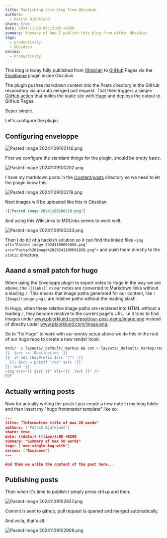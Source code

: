 ```yaml
---
title: Publishing this blog from Obsidian
authors:
  - Patrik Björklund
share: true
date: 2024-11-09 09:13:00 +0200
summary: Summary of how I publish this blog from within Obsidian
tags:
  - productivity
  - obsidian
series:
  - Productivity
---
```

This blog is today fully published from [Obsidian](https://obsidian.md/) to [GitHub](https://github.com/pbjorklund/pbjorklundblog) Pages via the [Enveloppe](https://github.com/Enveloppe/obsidian-enveloppe) plugin inside Obsidian.

The plugin pushes markdown content into the Posts directory in the GitHub respository via an auto merged pull request. That then triggers a simple [GitHub action](https://github.com/pbjorklund/pbjorklundblog/blob/master/.github/workflows/hugo.yml) that builds the static site with [Hugo](https://gohugo.io/) and deploys the output to GitHub Pages.

Super simple.

Let's configure the plugin.

## Configuring enveloppe

![Pasted image 20241109100146.png](Pasted%20image%2020241109100146.png)

First we configure the standard things for the plugin, should be pretty basic.


![Pasted image 20241109100202.png](Pasted%20image%2020241109100202.png)

I have my markdown posts in the [/content/posts](https://github.com/pbjorklund/pbjorklundblog/tree/master/content/posts) directory so we need to let the plugin know this.

![Pasted image 20241109100219.png](Pasted%20image%2020241109100219.png)

Next images will be uploaded like this in Obsidian.

```markdown
![[Pasted image 20241109100219.png]]
```

And using this WikiLinks to MDLinks seems to work well. 

![Pasted image 20241109100233.png](Pasted%20image%2020241109100233.png)

Then I do bit of a hackish solution so it can find the linked files `<img alt="Pasted image 20241109091858.png" src="Pasted%20image%2020241109091858.png">` and push them directly to the `static` directory.

## Aaand a small patch for hugo
When using the Enveloppe plugin to export notes to Hugo in the way we are above, the `[[links]]` in our notes are converted to Markdown links without a leading `/`. This means that image paths generated for our content, like `![Image](image.png)`, are relative paths without the leading slash. 

In Hugo, when these relative image paths are rendered into HTML without a leading `/`, they become relative to the current page's URL. I.e it tries to find images under www.pbjorklund.com/post/our-post-name/image.png instead of directly under www.pbjorklund.com/image.png. 

So to "fix Hugo" to work with our wonky setup above we do this in the root of our hugo repo to create a new render hook:

```bash
mkdir -p layouts/_default/_markup && cat > layouts/_default/_markup/render-image.html <<'EOF'
{{- $src := .Destination -}}
{{- if not (hasPrefix $src "/") -}}
  {{- $src = printf "/%s" $src -}}
{{- end -}}
<img src="{{ $src }}" alt="{{ .Text }}" />
EOF
```

## Actually writing posts

Now for actually writing the posts I just create a new note in my blog folder and then insert my "hugo frontmatter template" like so:

```json
---
title: "Informative title of max 20 words"
authors: ["Patrik Björklund"]
share: true 
date: {{date}} {{time}}:00 +0200
summary: "Summary of max 50 words"
tags: ['one-single-tag-with']
series: ['Business']
---

And then we write the content of the post here...
```

## Publishing posts

Then when it's time to publish I simply press ctrl+p and then:

![Pasted image 20241109102837.png](Pasted%20image%2020241109102837.png)

Commit is sent to github, pull request is opened and merged automatically. 

And voila, that's all.

![Pasted image 20241109102908.png](Pasted%20image%2020241109102908.png)
